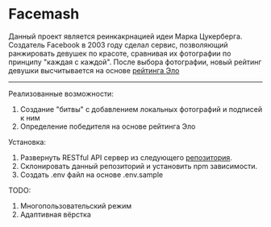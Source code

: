 # Facemash

Данный проект является реинкакрнацией идеи Марка Цукерберга.
Создатель Facebook в 2003 году сделал сервис, позволяющий ранжировать девушек по красоте, сравнивая их фотографии по принципу "каждая с каждой".
После выбора фотографии, новый рейтинг девушки высчитывается на основе [рейтинга Эло](https://ru.wikipedia.org/wiki/%D0%A0%D0%B5%D0%B9%D1%82%D0%B8%D0%BD%D0%B3_%D0%AD%D0%BB%D0%BE)

---

Реализованные возможности:

1. Создание "битвы" с добавлением локальных фотографий и подписей к ним
2. Определение победителя на основе рейтинга Эло

Установка:

1. Развернуть RESTful API сервер из следующего [репозитория](https://github.com/andreybuzin/facemash-api).
2. Cклонировать данный репозиторий и установить npm зависимости.
3. Создать .env файл на основе .env.sample

TODO:

1. Многопользовательский режим
2. Адаптивная вёрстка
